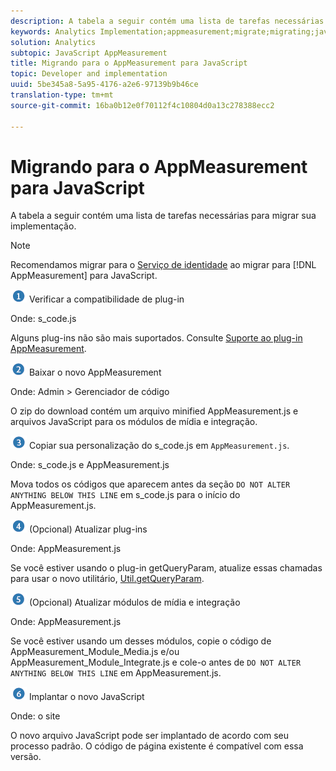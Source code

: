 ```yaml
---
description: A tabela a seguir contém uma lista de tarefas necessárias para migrar sua implementação.
keywords: Analytics Implementation;appmeasurement;migrate;migrating;javascript
solution: Analytics
subtopic: JavaScript AppMeasurement
title: Migrando para o AppMeasurement para JavaScript
topic: Developer and implementation
uuid: 5be345a8-5a95-4176-a2e6-97139b9b46ce
translation-type: tm+mt
source-git-commit: 16ba0b12e0f70112f4c10804d0a13c278388ecc2

---
```



# Migrando para o AppMeasurement para JavaScript

A tabela a seguir contém uma lista de tarefas necessárias para migrar sua implementação.

>[!NOTE]
>
>Recomendamos migrar para o [Serviço de identidade](/help/implement/js-implementation/c-unique-visitors/visid-service.md) ao migrar para [!DNL AppMeasurement] para JavaScript.

![](assets/step1_icon.png) Verificar a compatibilidade de plug-in

Onde: s\_code.js

Alguns plug-ins não são mais suportados. Consulte [Suporte ao plug-in AppMeasurement](/help/implement/js-implementation/c-appmeasurement-js/plugins-support.md).

![](assets/step2_icon.png) Baixar o novo AppMeasurement

Onde: Admin &gt; Gerenciador de código

O zip do download contém um arquivo minified AppMeasurement.js e arquivos JavaScript para os módulos de mídia e integração.

![](assets/step3_icon.png) Copiar sua personalização do s_code.js em `AppMeasurement.js`.

Onde: s\_code.js e AppMeasurement.js

Mova todos os códigos que aparecem antes da seção `DO NOT ALTER ANYTHING BELOW THIS LINE` em s\_code.js para o início do AppMeasurement.js.

![](assets/step4_icon.png) (Opcional) Atualizar plug-ins

Onde: AppMeasurement.js

Se você estiver usando o plug-in getQueryParam, atualize essas chamadas para usar o novo utilitário, [Util.getQueryParam](/help/implement/js-implementation/util-getqueryparam.md).

![](assets/step5_icon.png) (Opcional) Atualizar módulos de mídia e integração

Onde: AppMeasurement.js

Se você estiver usando um desses módulos, copie o código de AppMeasurement\_Module\_Media.js e/ou AppMeasurement\_Module\_Integrate.js e cole-o antes de `DO NOT ALTER ANYTHING BELOW THIS LINE` em AppMeasurement.js.

![](assets/step6_icon.png) Implantar o novo JavaScript

Onde: o site

O novo arquivo JavaScript pode ser implantado de acordo com seu processo padrão. O código de página existente é compatível com essa versão.

